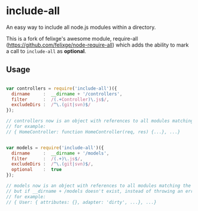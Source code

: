 # include-all

An easy way to include all node.js modules within a directory.

This is a fork of felixge's awesome module, require-all (https://github.com/felixge/node-require-all) which adds the ability to mark a call to `include-all` as **optional**.


## Usage

```js

var controllers = require('include-all')({
  dirname     :  __dirname + '/controllers',
  filter      :  /(.+Controller)\.js$/,
  excludeDirs :  /^\.(git|svn)$/
});

// controllers now is an object with references to all modules matching the filter
// for example:
// { HomeController: function HomeController(req, res) {...}, ...}


var models = require('include-all')({
  dirname     :  __dirname + '/models',
  filter      :  /(.+)\.js$/,
  excludeDirs :  /^\.(git|svn)$/,
  optional    :  true
});

// models now is an object with references to all modules matching the filter
// but if __dirname + /models doesn't exist, instead of throwing an error, {} is returned
// for example:
// { User: { attributes: {}, adapter: 'dirty', ...}, ...}
```

